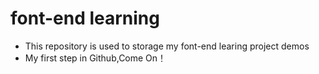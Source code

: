 # font-end learning

- This repository is used to storage my font-end learing project demos
- My first step in Github,Come On！
